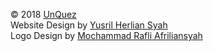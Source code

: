 <footer class="site-footer site-footer-light">
  <p>
    &copy; 2018 <a href="{{ site.baseurl }}">UnQuez</a> <br />
    Website Design by <a href="https://yusril.js.org" target="_blank">Yusril Herlian Syah</a> <br/>
    Logo Design by <a href="https://www.linkedin.com/in/mochammad-rafli-afriliansyah-146a6998/" target="_blank">Mochammad Rafli Afriliansyah</a> <br />
  </p>
</footer>

<script src="/js/vendor.js"></script>
<script src="/js/unquez-site.js"></script>
<script>hljs.initHighlightingOnLoad();</script>
